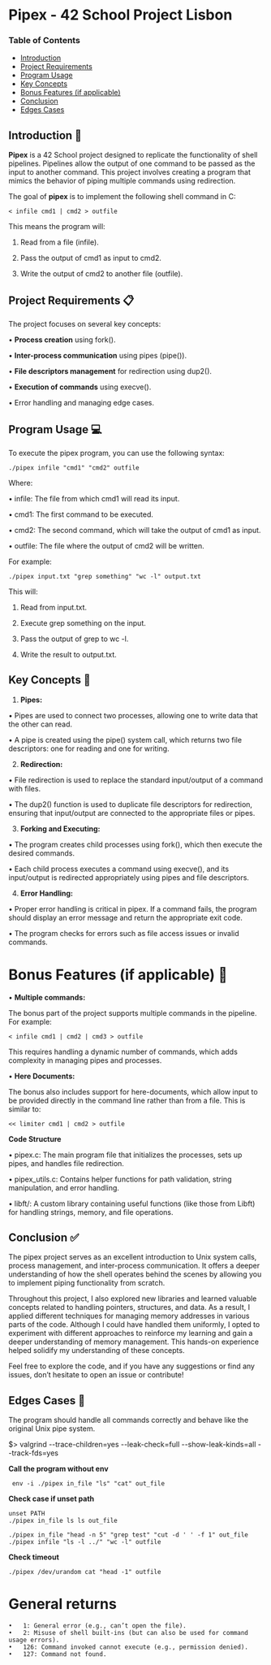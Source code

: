 #	Pipex - 42 School Project Lisbon

### Table of Contents
* [Introduction](#introduction-)
* [Project Requirements](#project-requirements-)
* [Program Usage](#program-usage-)
* [Key Concepts](#key-concepts-)
* [Bonus Features (if applicable)](#bonus-features-if-applicable-)
* [Conclusion](#conclusion-)
* [Edges Cases](#edges-cases-)

##	Introduction 📖

**Pipex** is a 42 School project designed to replicate the functionality of shell pipelines. Pipelines allow the output of one command to be passed as the input to another command. This project involves creating a program that mimics the behavior of piping multiple commands using redirection.

The goal of **pipex** is to implement the following shell command in C:
```
< infile cmd1 | cmd2 > outfile
```
This means the program will:

1. Read from a file (infile).

2. Pass the output of cmd1 as input to cmd2.

3. Write the output of cmd2 to another file (outfile).

##	Project Requirements 📋

The project focuses on several key concepts:


• **Process creation** using fork().

• **Inter-process communication** using pipes (pipe()).

• **File descriptors management** for redirection using dup2().

• **Execution of commands** using execve().

• Error handling and managing edge cases.

##	Program Usage 💻

To execute the pipex program, you can use the following syntax:

```
./pipex infile "cmd1" "cmd2" outfile
```

Where:

• infile: The file from which cmd1 will read its input.

• cmd1: The first command to be executed.

• cmd2: The second command, which will take the output of cmd1 as input.

• outfile: The file where the output of cmd2 will be written.

For example:
```
./pipex input.txt "grep something" "wc -l" output.txt
```

This will:

1. Read from input.txt.

2. Execute grep something on the input.

3. Pass the output of grep to wc -l.

4. Write the result to output.txt.


##	Key Concepts 🧠

1. **Pipes:**

• Pipes are used to connect two processes, allowing one to write data that the other can read.

• A pipe is created using the pipe() system call, which returns two file descriptors: one for reading and one for writing.

2. **Redirection:**

• File redirection is used to replace the standard input/output of a command with files.

• The dup2() function is used to duplicate file descriptors for redirection, ensuring that input/output are connected to the appropriate files or pipes.

3. **Forking and Executing:**

• The program creates child processes using fork(), which then execute the desired commands.

• Each child process executes a command using execve(), and its input/output is redirected appropriately using pipes and file descriptors.

4. **Error Handling:**

• Proper error handling is critical in pipex. If a command fails, the program should display an error message and return the appropriate exit code.

• The program checks for errors such as file access issues or invalid commands.

#	Bonus Features (if applicable) 🏅

• **Multiple commands:**

The bonus part of the project supports multiple commands in the pipeline. For example:
```
< infile cmd1 | cmd2 | cmd3 > outfile
```

This requires handling a dynamic number of commands, which adds complexity in managing pipes and processes.

• **Here Documents:**

The bonus also includes support for here-documents, which allow input to be provided directly in the command line rather than from a file. This is similar to:
```
<< limiter cmd1 | cmd2 > outfile
```

**Code Structure**

• pipex.c: The main program file that initializes the processes, sets up pipes, and handles file redirection.

• pipex_utils.c: Contains helper functions for path validation, string manipulation, and error handling.

• libft/: A custom library containing useful functions (like those from Libft) for handling strings, memory, and file operations.

##	Conclusion ✅

The pipex project serves as an excellent introduction to Unix system calls, process management, and inter-process communication. It offers a deeper understanding of how the shell operates behind the scenes by allowing you to implement piping functionality from scratch.

Throughout this project, I also explored new libraries and learned valuable concepts related to handling pointers, structures, and data. As a result, I applied different techniques for managing memory addresses in various parts of the code. Although I could have handled them uniformly, I opted to experiment with different approaches to reinforce my learning and gain a deeper understanding of memory management. This hands-on experience helped solidify my understanding of these concepts.

Feel free to explore the code, and if you have any suggestions or find any issues, don’t hesitate to open an issue or contribute!

##	Edges Cases 🧩

The program should handle all commands correctly and behave like the original Unix pipe system.

$> valgrind --trace-children=yes --leak-check=full --show-leak-kinds=all --track-fds=yes

**Call the program without env**
```
 env -i ./pipex in_file "ls" "cat" out_file
 ```

**Check case if unset path**
```
unset PATH
./pipex in_file ls ls out_file
```

```
./pipex in_file "head -n 5" "grep test" "cut -d ' ' -f 1" out_file
./pipex infile "ls -l ../" "wc -l" outfile
```

**Check timeout**
```
./pipex /dev/urandom cat "head -1" outfile
```

# General returns
	•	1: General error (e.g., can’t open the file).
	•	2: Misuse of shell built-ins (but can also be used for command usage errors).
	•	126: Command invoked cannot execute (e.g., permission denied).
	•	127: Command not found.